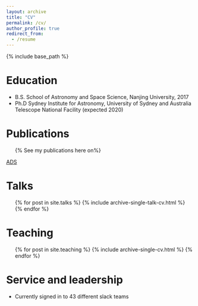 ```yaml
---
layout: archive
title: "CV"
permalink: /cv/
author_profile: true
redirect_from:
  - /resume
---
```


{% include base_path %}

Education
======
* B.S. School of Astronomy and Space Science, Nanjing University, 2017
* Ph.D Sydney Institute for Astronomy, University of Sydney and Australia Telescope National Facility (expected 2020)




Publications
======
  <ul>{% See my publications here on%}</ul><a href="https://ui.adsabs.harvard.edu/public-libraries/4SDNTwFjT2SpYnTwWRyBog">ADS</a>

Talks
======
  <ul>{% for post in site.talks %}
    {% include archive-single-talk-cv.html %}
  {% endfor %}</ul>

Teaching
======
  <ul>{% for post in site.teaching %}
    {% include archive-single-cv.html %}
  {% endfor %}</ul>

Service and leadership
======
* Currently signed in to 43 different slack teams
